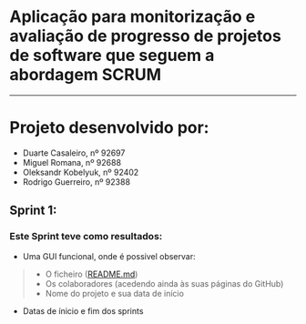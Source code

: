 # Aplicação para monitorização e avaliação de progresso de projetos de software que seguem a abordagem SCRUM

------------------------------------------
# Projeto desenvolvido por:
  - Duarte Casaleiro, nº 92697
  - Miguel Romana, nº 92688
  - Oleksandr Kobelyuk, nº 92402
  - Rodrigo Guerreiro, nº 92388

## Sprint 1:
### Este Sprint teve como resultados:
 - Uma GUI funcional, onde é possivel observar:
> - O ficheiro ([README.md](https://github.com/Roguezilla/ES-LETI-1Sem-2021-Grupo10#readme))
> - Os colaboradores (acedendo ainda às suas páginas do GitHub)
> - Nome do projeto e sua data de início
- Datas de ínicio e fim dos sprints
